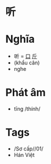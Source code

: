 # 听

# Nghĩa
* 听 = [口](口.md) [斤](斤.md)
* (khẩu cân)
* nghe

# Phát âm
* tīng /thính/

# Tags
* /Sơ cấp//01/
*  Hán Việt

